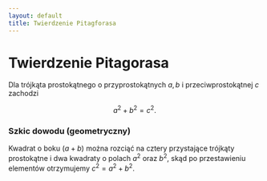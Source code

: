 ```yaml
---
layout: default
title: Twierdzenie Pitagforasa
---
```


# Twierdzenie Pitagorasa

Dla trójkąta prostokątnego o przyprostokątnych $a,b$ i przeciwprostokątnej $c$ zachodzi

$$
 a^2 + b^2 = c^2.
$$

### Szkic dowodu (geometryczny)
Kwadrat o boku $(a+b)$ można rozciąć na cztery przystające trójkąty prostokątne i dwa kwadraty o polach $a^2$ oraz $b^2$, skąd po przestawieniu elementów otrzymujemy $c^2 = a^2 + b^2$.
